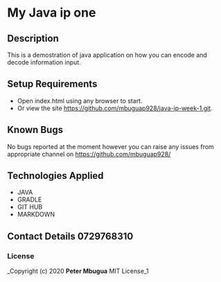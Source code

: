 # My Java ip one
## Description
This is a demostration of java application on how you can encode and decode information input.
## Setup Requirements
* Open index.html using any browser to start.
* Or view the site https://github.com/mbuguap928/java-ip-week-1.git.
## Known Bugs
No bugs reported at the moment however you can raise any issues from appropriate channel on https://github.com/mbuguap928/
## Technologies Applied
* JAVA
* GRADLE
* GIT HUB
* MARKDOWN
## Contact Details 0729768310
### License
_Copyright (c) 2020 **Peter Mbugua** MIT License_1